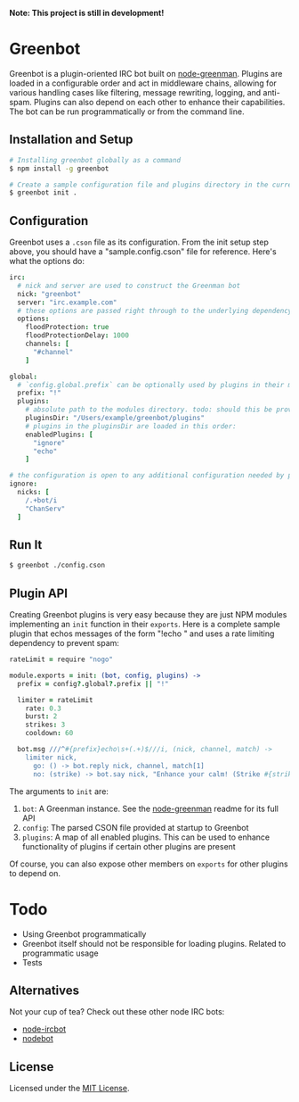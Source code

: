 **Note: This project is still in development!**

# Greenbot
Greenbot is a plugin-oriented IRC bot built on [node-greenman](https://github.com/csauve/node-greenman). Plugins are loaded in a configurable order and act in middleware chains, allowing for various handling cases like filtering, message rewriting, logging, and anti-spam. Plugins can also depend on each other to enhance their capabilities. The bot can be run programmatically or from the command line.

## Installation and Setup
```sh
# Installing greenbot globally as a command
$ npm install -g greenbot

# Create a sample configuration file and plugins directory in the current directory
$ greenbot init .
```

## Configuration
Greenbot uses a `.cson` file as its configuration. From the init setup step above, you should have a "sample.config.cson" file for reference. Here's what the options do:

```coffee
irc:
  # nick and server are used to construct the Greenman bot
  nick: "greenbot"
  server: "irc.example.com"
  # these options are passed right through to the underlying dependency, node-irc, on startup
  options:
    floodProtection: true
    floodProtectionDelay: 1000
    channels: [
      "#channel"
    ]

global:
  # `config.global.prefix` can be optionally used by plugins in their message matching for consistency
  prefix: "!"
  plugins:
    # absolute path to the modules directory. todo: should this be provided as a startup arg instead?
    pluginsDir: "/Users/example/greenbot/plugins"
    # plugins in the pluginsDir are loaded in this order:
    enabledPlugins: [
      "ignore"
      "echo"
    ]

# the configuration is open to any additional configuration needed by plugins
ignore:
  nicks: [
    /.+bot/i
    "ChanServ"
  ]
```

## Run It
```sh
$ greenbot ./config.cson
```

## Plugin API
Creating Greenbot plugins is very easy because they are just NPM modules implementing an `init` function in their `exports`. Here is a complete sample plugin that echos messages of the form "!echo <message>" and uses a rate limiting dependency to prevent spam:
```coffee
rateLimit = require "nogo"

module.exports = init: (bot, config, plugins) ->
  prefix = config?.global?.prefix || "!"

  limiter = rateLimit
    rate: 0.3
    burst: 2
    strikes: 3
    cooldown: 60

  bot.msg ///^#{prefix}echo\s+(.+)$///i, (nick, channel, match) ->
    limiter nick,
      go: () -> bot.reply nick, channel, match[1]
      no: (strike) -> bot.say nick, "Enhance your calm! (Strike #{strike} of 3)"
```

The arguments to `init` are:
1. `bot`: A Greenman instance. See the [node-greenman](https://github.com/csauve/node-greenman) readme for its full API
2. `config`: The parsed CSON file provided at startup to Greenbot
3. `plugins`: A map of all enabled plugins. This can be used to enhance functionality of plugins if certain other plugins are present

Of course, you can also expose other members on `exports` for other plugins to depend on.

# Todo
* Using Greenbot programmatically
* Greenbot itself should not be responsible for loading plugins. Related to programmatic usage
* Tests

## Alternatives
Not your cup of tea? Check out these other node IRC bots:
* [node-ircbot](https://github.com/draggor/node-ircbot)
* [nodebot](https://github.com/Ricket/nodebot)

## License
Licensed under the [MIT License](http://opensource.org/licenses/mit-license.php).
